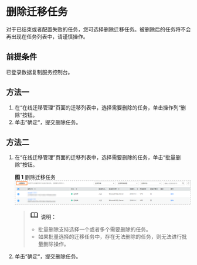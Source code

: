# 删除迁移任务<a name="drs_03_0005"></a>

对于已结束或者配置失败的任务，您可选择删除迁移任务。被删除后的任务将不会再出现在任务列表中，请谨慎操作。

## 前提条件<a name="section16256919193311"></a>

已登录数据复制服务控制台。

## 方法一<a name="section4298797218435"></a>

1.  在“在线迁移管理“页面的迁移列表中，选择需要删除的任务，单击操作列“删除“按钮。
2.  单击“确定“，提交删除任务。

## 方法二<a name="section137110216465"></a>

1.  在“在线迁移管理”页面的迁移列表中，选择需要删除的任务，单击“批量删除”按钮。

    **图 1**  删除迁移任务<a name="fig655118584119"></a>  
    ![](figures/删除迁移任务.png "删除迁移任务")

    >![](public_sys-resources/icon-note.gif) **说明：**   
    >-   批量删除支持选择一个或者多个需要删除的任务。  
    >-   如果批量选择的迁移任务中，存在无法删除的任务，则无法进行批量删除操作。  

2.  单击“确定“，提交删除任务。


